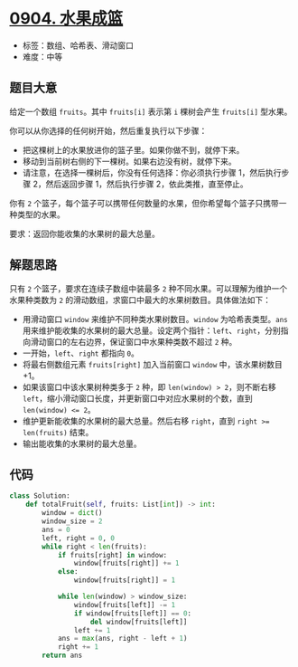 # [0904. 水果成篮](https://leetcode.cn/problems/fruit-into-baskets/)

- 标签：数组、哈希表、滑动窗口
- 难度：中等

## 题目大意

给定一个数组 `fruits`。其中 `fruits[i]` 表示第 `i` 棵树会产生 `fruits[i]` 型水果。

你可以从你选择的任何树开始，然后重复执行以下步骤：

- 把这棵树上的水果放进你的篮子里。如果你做不到，就停下来。
- 移动到当前树右侧的下一棵树。如果右边没有树，就停下来。
- 请注意，在选择一棵树后，你没有任何选择：你必须执行步骤 1，然后执行步骤 2，然后返回步骤 1，然后执行步骤 2，依此类推，直至停止。

你有 `2` 个篮子，每个篮子可以携带任何数量的水果，但你希望每个篮子只携带一种类型的水果。

要求：返回你能收集的水果树的最大总量。

## 解题思路

只有 `2` 个篮子，要求在连续子数组中装最多 `2` 种不同水果。可以理解为维护一个水果种类数为 `2` 的滑动数组，求窗口中最大的水果树数目。具体做法如下：

- 用滑动窗口 `window` 来维护不同种类水果树数目。`window` 为哈希表类型。`ans` 用来维护能收集的水果树的最大总量。设定两个指针：`left`、`right`，分别指向滑动窗口的左右边界，保证窗口中水果种类数不超过 `2` 种。
- 一开始，`left`、`right` 都指向 `0`。
- 将最右侧数组元素 `fruits[right]` 加入当前窗口 `window` 中，该水果树数目 +1。
- 如果该窗口中该水果树种类多于 `2` 种，即 `len(window) > 2`，则不断右移 `left`，缩小滑动窗口长度，并更新窗口中对应水果树的个数，直到 `len(window) <= 2`。
- 维护更新能收集的水果树的最大总量。然后右移 `right`，直到 `right >= len(fruits)` 结束。
- 输出能收集的水果树的最大总量。

## 代码

```python
class Solution:
    def totalFruit(self, fruits: List[int]) -> int:
        window = dict()
        window_size = 2
        ans = 0
        left, right = 0, 0
        while right < len(fruits):
            if fruits[right] in window:
                window[fruits[right]] += 1
            else:
                window[fruits[right]] = 1

            while len(window) > window_size:
                window[fruits[left]] -= 1
                if window[fruits[left]] == 0:
                    del window[fruits[left]]
                left += 1
            ans = max(ans, right - left + 1)
            right += 1
        return ans
```

